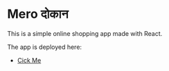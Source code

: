 # Mero दोकान

This is a simple online shopping app made with React.

The app is deployed here:

- [Cick Me](https://pradip-mero-dokan.netlify.app/)
